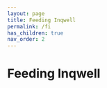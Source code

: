 ```yaml
---
layout: page
title: Feeding Inqwell
permalink: /fi
has_children: true
nav_order: 2
---
```


# Feeding Inqwell 
